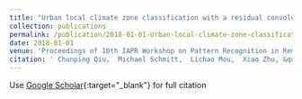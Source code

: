 ```yaml
---
title: "Urban local climate zone classification with a residual convolutional neural network and multi-seasonal Sentinel-2 images"
collection: publications
permalink: /publication/2018-01-01-Urban-local-climate-zone-classification-with-a-residual-convolutional-neural-network-and-multi-seasonal-Sentinel-2-images
date: 2018-01-01
venue: 'Proceedings of 10th IAPR Workshop on Pattern Recognition in Remote Sensing'
citation: ' Chunping Qiu,  Michael Schmitt,  Lichao Mou,  Xiao Zhu, &quot;Urban local climate zone classification with a residual convolutional neural network and multi-seasonal Sentinel-2 images.&quot; Proceedings of 10th IAPR Workshop on Pattern Recognition in Remote Sensing, 2018.'
---
```

Use [Google Scholar](https://scholar.google.com/scholar?q=Urban+local+climate+zone+classification+with+a+residual+convolutional+neural+network+and+multi+seasonal+Sentinel+2+images){:target="_blank"} for full citation